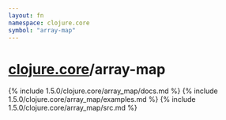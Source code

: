 ```yaml
---
layout: fn
namespace: clojure.core
symbol: "array-map"
---
```


# [clojure.core](../)/array-map

{% include 1.5.0/clojure.core/array_map/docs.md %}
{% include 1.5.0/clojure.core/array_map/examples.md %}
{% include 1.5.0/clojure.core/array_map/src.md %}

